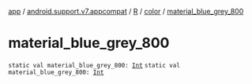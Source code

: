 [app](../../../index.md) / [android.support.v7.appcompat](../../index.md) / [R](../index.md) / [color](index.md) / [material_blue_grey_800](./material_blue_grey_800.md)

# material_blue_grey_800

`static val material_blue_grey_800: `[`Int`](https://kotlinlang.org/api/latest/jvm/stdlib/kotlin/-int/index.html)
`static val material_blue_grey_800: `[`Int`](https://kotlinlang.org/api/latest/jvm/stdlib/kotlin/-int/index.html)